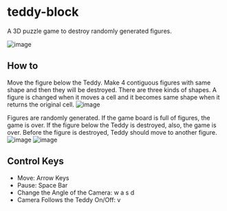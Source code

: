 teddy-block
===========
A 3D puzzle game to destroy randomly generated figures.

![image](http://i1138.photobucket.com/albums/n532/pidiom/teddyblockscreenshot.png)

## How to ##
Move the figure below the Teddy. Make 4 contiguous figures with same shape and then they will be destroyed. There are three kinds of shapes. A figure is changed when it moves a cell and it becomes same shape when it returns the original cell.
![image](http://i1138.photobucket.com/albums/n532/pidiom/teddyblockdestroyfigures.png)

Figures are randomly generated. If the game board is full of figures, the game is over. If the figure below the Teddy is destroyed, also, the game is over. Before the figure is destroyed, Teddy should move to another figure.
![image](http://i1138.photobucket.com/albums/n532/pidiom/teddyblockgameoverdrop.png)
![image](http://i1138.photobucket.com/albums/n532/pidiom/teddyblockgameoverfullofboard.png)

## Control Keys ##
*	Move: Arrow Keys
*	Pause: Space Bar
*	Change the Angle of the Camera: w a s d
*	Camera Follows the Teddy On/Off: v
